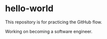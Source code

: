 # hello-world
This repository is for practicing the GitHub flow.

Working on becoming a software engineer.
